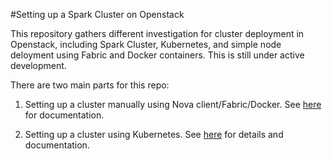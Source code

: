 #Setting up a Spark Cluster on Openstack

This repository gathers different investigation for cluster deployment in Openstack, including Spark Cluster, Kubernetes, and simple node deloyment using Fabric and Docker containers. This is still under active development.

There are two main parts for this repo:

1)  Setting up a cluster manually using Nova client/Fabric/Docker. See [here](ManualClusterSetup) for documentation.  

2)  Setting up a cluster using Kubernetes. See [here](KubernetesCluster) for details and documentation.
